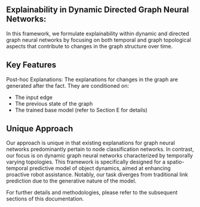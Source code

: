 ## Explainability in Dynamic Directed Graph Neural Networks:
In this framework, we formulate explainability within dynamic and directed graph neural networks by focusing on both temporal and graph topological aspects that contribute to changes in the graph structure over time.

## Key Features
Post-hoc Explanations: The explanations for changes in the graph are generated after the fact. They are conditioned on:
- The input edge
- The previous state of the graph
- The trained base model (refer to Section E for details)

## Unique Approach
Our approach is unique in that existing explanations for graph neural networks predominantly pertain to node classification networks. In contrast, our focus is on dynamic graph neural networks characterized by temporally varying topologies.
This framework is specifically designed for a spatio-temporal predictive model of object dynamics, aimed at enhancing proactive robot assistance. Notably, our task diverges from traditional link prediction due to the generative nature of the model.

For further details and methodologies, please refer to the subsequent sections of this documentation.
